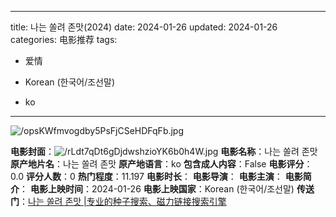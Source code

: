 
---
title: 나는 쏠려 존맛(2024)
date: 2024-01-26
updated: 2024-01-26
categories: 电影推荐
tags:

- 爱情

- Korean (한국어/조선말)
- ko
---

<img src="https://image.tmdb.org/t/p/original/opsKWfmvogdby5PsFjCSeHDFqFb.jpg" alt="/opsKWfmvogdby5PsFjCSeHDFqFb.jpg" title="/opsKWfmvogdby5PsFjCSeHDFqFb.jpg">

**电影封面**：<img src="https://image.tmdb.org/t/p/w200/rLdt7qDt6gDjdwshzioYK6b0h4W.jpg" alt="/rLdt7qDt6gDjdwshzioYK6b0h4W.jpg" title="/rLdt7qDt6gDjdwshzioYK6b0h4W.jpg">
**电影名称**：나는 쏠려 존맛
**原产地片名**：나는 쏠려 존맛
**原产地语言**：ko
**包含成人内容**：False
**电影评分**：0.0
**评分人数**：0
**热门程度**：11.197
**电影时长**：
**电影导演**：
**电影主演**：
**电影简介**：
**电影上映时间**：2024-01-26
**电影上映国家**：Korean (한국어/조선말)
**传送门**：[나는 쏠려 존맛 |专业的种子搜索、磁力链接搜索引擎](https://movie.amd794.com:2083/?search=%EB%82%98%EB%8A%94%20%EC%8F%A0%EB%A0%A4%20%EC%A1%B4%EB%A7%9B&ordering=&mode=match_phrase&page_size=10&page=1)

